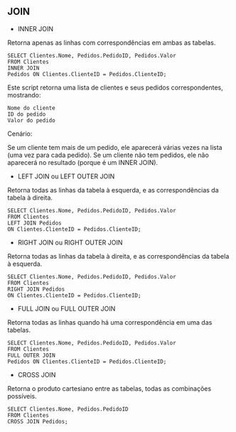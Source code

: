 ## JOIN
* INNER JOIN

Retorna apenas as linhas com correspondências em ambas as tabelas.

```
SELECT Clientes.Nome, Pedidos.PedidoID, Pedidos.Valor 
FROM Clientes 
INNER JOIN
Pedidos ON Clientes.ClienteID = Pedidos.ClienteID;
```

Este script retorna uma lista de clientes e seus pedidos correspondentes, mostrando:

    Nome do cliente
    ID do pedido
    Valor do pedido

Cenário:

Se um cliente tem mais de um pedido, ele aparecerá várias vezes na lista (uma vez para cada pedido).
Se um cliente não tem pedidos, ele não aparecerá no resultado (porque é um INNER JOIN).

* LEFT JOIN ou LEFT OUTER JOIN

Retorna todas as linhas da tabela à esquerda, e as correspondências da tabela à direita.

```
SELECT Clientes.Nome, Pedidos.PedidoID, Pedidos.Valor 
FROM Clientes 
LEFT JOIN Pedidos 
ON Clientes.ClienteID = Pedidos.ClienteID;
```

* RIGHT JOIN ou RIGHT OUTER JOIN

Retorna todas as linhas da tabela à direita, e as correspondências da tabela à esquerda.

```
SELECT Clientes.Nome, Pedidos.PedidoID, Pedidos.Valor
FROM Clientes
RIGHT JOIN Pedidos
ON Clientes.ClienteID = Pedidos.ClienteID;
```

* FULL JOIN ou FULL OUTER JOIN

Retorna todas as linhas quando há uma correspondência em uma das tabelas.

```
SELECT Clientes.Nome, Pedidos.PedidoID, Pedidos.Valor
FROM Clientes 
FULL OUTER JOIN
Pedidos ON Clientes.ClienteID = Pedidos.ClienteID;
```

* CROSS JOIN

Retorna o produto cartesiano entre as tabelas, todas as combinações possíveis.

```
SELECT Clientes.Nome, Pedidos.PedidoID 
FROM Clientes 
CROSS JOIN Pedidos;
```
